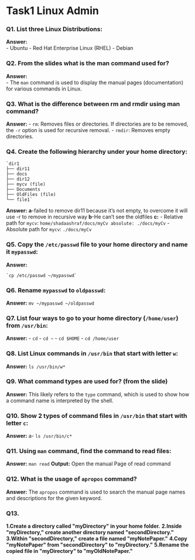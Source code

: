 # Task1 Linux Admin
### Q1.  List three Linux Distributions:
  **Answer:**   
    -   Ubuntu
    -   Red Hat Enterprise Linux (RHEL)
    -   Debian
### Q2.  From the slides what is the man command used for?
   **Answer:**  
    -   The `man` command is used to display the manual pages (documentation) for various commands in Linux.
### Q3.  What is the difference between rm and rmdir using man command?
  **Answer:**
    -   `rm`: Removes files or directories. If directories are to be removed, the `-r` option is used for recursive removal.
    -   `rmdir`: Removes empty directories.
### Q4.  Create the following hierarchy under your home directory:
 
    `dir1
    ├── dir11
    ├── docs
    ├── dir12
    ├── mycv (file)
    ├── Documents
    ├── OldFiles (file)
    └── file1` 
  **Answer:** 
 **a**-failed to remove dir11 because it’s not empty, to overcome it will use -r to remove in recursive way 
**b**-He can’t see the oldfiles
**c:**
    -   Relative path for `mycv`: `home/shadaashraf/docs/myCv absolute: ./docs/myCv`
    - Absolute path for `mycv`: `./docs/myCv`
### Q5.  Copy the `/etc/passwd` file to your home directory and name it `mypasswd`:
 **Answer:**
    
    `cp /etc/passwd ~/mypasswd` 
    
### Q6.  Rename `mypasswd` to `oldpasswd`: 
 **Answer:**
    `mv ~/mypasswd ~/oldpasswd` 
    
### Q7.  List four ways to go to your home directory (`/home/user`) from `/usr/bin`:
   **Answer:** 
    -   `cd`
    -   `cd ~`
    -   `cd $HOME`
    -   `cd /home/user`
### Q8.  List Linux commands in `/usr/bin` that start with letter `w`:
   **Answer:**  `ls /usr/bin/w*` 
    
### Q9.  What command types are used for? (from the slide)
    
 **Answer:**   This likely refers to the `type` command, which is used to show how a command name is interpreted by the shell.
   
### Q10.  Show 2 types of command files in `/usr/bin` that start with letter `c`:
 **Answer:**   a-  `ls /usr/bin/c*` 

 
    
### Q11.  Using `man` command, find the command to read files:
**Answer:**   `man read` 
**Output:** Open the manual Page of read command

### Q12.  What is the usage of `apropos` command?
    
   **Answer:**  The `apropos` command is used to search the manual page names and descriptions for the given keyword.


### Q13.
**1.Create a directory called "myDirectory" in your home folder.**
**2.Inside "myDirectory," create another directory named "secondDirectory."**
**3.Within "secondDirectory," create a file named "myNotePaper."**
**4.Copy "myNotePaper" from "secondDirectory" to "myDirectory."**
**5.Rename the copied file in "myDirectory" to "myOldNotePaper."**



